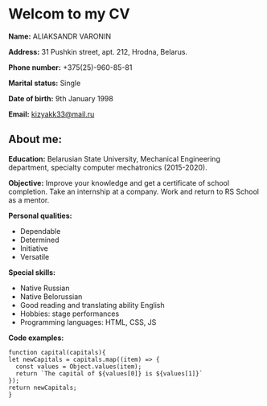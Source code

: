 # Welcom to my CV

**Name:** ALIAKSANDR VARONIN

**Address:** 31 Pushkin street, apt. 212, Hrodna, Belarus.

**Phone number:** +375(25)-960-85-81 

**Marital status:** Single

**Date of birth:** 9th January 1998

**Email:** kizyakk33@mail.ru

## About me:

**Education:** Belarusian State University, Mechanical Engineering department, specialty computer mechatronics (2015-2020).

**Objective:** Improve your knowledge and get a certificate of school completion. Take an internship at a company. Work and return to RS School as a mentor. 

**Personal qualities:**
  * Dependable
  * Determined
  * Initiative
  * Versatile

**Special skills:**
  * Native Russian
  * Native Belorussian
  * Good reading and translating ability English
  * Hobbies: stage performances
  * Programming languages: HTML, CSS, JS

  **Сode examples:**
  
  ```
  function capital(capitals){
  let newCapitals = capitals.map((item) => {
    const values = Object.values(item);
    return `The capital of ${values[0]} is ${values[1]}`
  });
  return newCapitals;
} 
  ```
  